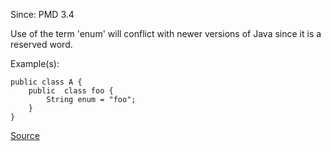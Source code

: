 Since: PMD 3.4

Use of the term 'enum' will conflict with newer versions of Java since it is a reserved word.

Example(s):
```
public class A {
	public  class foo {
		String enum = "foo";
	}
}
```

[Source](https://pmd.github.io/pmd-5.6.1/pmd-java/rules/java/migrating.html#AvoidEnumAsIdentifier)
